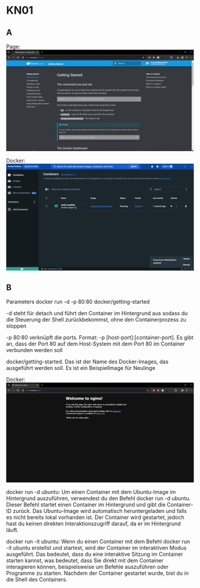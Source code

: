 # KN01

## A
Page: ![alt text](https://github.com/duyminh-nguyen/M347DuyMinhNguyenTBZ/blob/main/KN01/DockerPage.png)

Docker: ![alt text](https://github.com/duyminh-nguyen/M347DuyMinhNguyenTBZ/blob/main/KN01/Docker.png)

## B 
Parameters docker run -d -p 80:80 docker/getting-started

-d steht für detach und führt den Container im Hintergrund aus sodass du die Steuerung der Shell zurückbekommst, ohne den Containerprozess zu stoppen

-p 80:80 verknüpft die ports. Format: -p [host-port]:[container-port]. Es gibt an, dass der Port 80 auf dem Host-System mit dem Port 80 im Container verbunden werden soll

docker/getting-started.  Das ist der Name des Docker-Images, das ausgeführt werden soll. Es ist ein BeispielImage für Neulinge

Docker: ![alt text](https://github.com/duyminh-nguyen/M347DuyMinhNguyenTBZ/blob/main/KN01/nginxpage.png)

docker run -d ubuntu:
Um einen Container mit dem Ubuntu-Image im Hintergrund auszuführen, verwendest du den Befehl docker run -d ubuntu. Dieser Befehl startet einen Container im Hintergrund und gibt die Container-ID zurück. Das Ubuntu-Image wird automatisch heruntergeladen und falls es nicht bereits lokal vorhanden ist. Der Container wird gestartet, jedoch hast du keinen direkten Interaktionszugriff darauf, da er im Hintergrund läuft.

docker run -it ubuntu:
Wenn du einen Container mit dem Befehl docker run -it ubuntu erstellst und startest, wird der Container im interaktiven Modus ausgeführt. Das bedeutet, dass du eine interaktive Sitzung im Container starten kannst, was bedeutet, dass Sie direkt mit dem Container interagieren können, beispielsweise um Befehle auszuführen oder Programme zu starten. Nachdem der Container gestartet wurde, bist du in die Shell des Containers.

